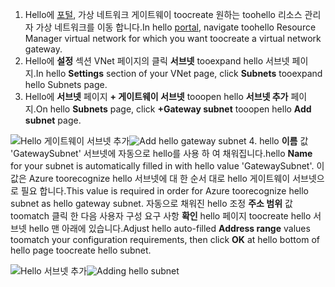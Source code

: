 1. <span data-ttu-id="0fe0d-101">Hello에 [포털](http://portal.azure.com), 가상 네트워크 게이트웨이 toocreate 원하는 toohello 리소스 관리자 가상 네트워크를 이동 합니다.</span><span class="sxs-lookup"><span data-stu-id="0fe0d-101">In hello [portal](http://portal.azure.com), navigate toohello Resource Manager virtual network for which you want toocreate a virtual network gateway.</span></span>
2. <span data-ttu-id="0fe0d-102">Hello에 **설정** 섹션 VNet 페이지의 클릭 **서브넷** tooexpand hello 서브넷 페이지.</span><span class="sxs-lookup"><span data-stu-id="0fe0d-102">In hello **Settings** section of your VNet page, click **Subnets** tooexpand hello Subnets page.</span></span>
3. <span data-ttu-id="0fe0d-103">Hello에 **서브넷** 페이지 **+ 게이트웨이 서브넷** tooopen hello **서브넷 추가** 페이지.</span><span class="sxs-lookup"><span data-stu-id="0fe0d-103">On hello **Subnets** page, click **+Gateway subnet** tooopen hello **Add subnet** page.</span></span>

  <span data-ttu-id="0fe0d-104">![Hello 게이트웨이 서브넷 추가](./media/vpn-gateway-add-gwsubnet-rm-portal-include/addgwsubnet.png "hello 게이트웨이 서브넷 추가")</span><span class="sxs-lookup"><span data-stu-id="0fe0d-104">![Add hello gateway subnet](./media/vpn-gateway-add-gwsubnet-rm-portal-include/addgwsubnet.png "Add hello gateway subnet")</span></span>
4. <span data-ttu-id="0fe0d-105">hello **이름** 값 'GatewaySubnet' 서브넷에 자동으로 hello를 사용 하 여 채워집니다.</span><span class="sxs-lookup"><span data-stu-id="0fe0d-105">hello **Name** for your subnet is automatically filled in with hello value 'GatewaySubnet'.</span></span> <span data-ttu-id="0fe0d-106">이 값은 Azure toorecognize hello 서브넷에 대 한 순서 대로 hello 게이트웨이 서브넷으로 필요 합니다.</span><span class="sxs-lookup"><span data-stu-id="0fe0d-106">This value is required in order for Azure toorecognize hello subnet as hello gateway subnet.</span></span> <span data-ttu-id="0fe0d-107">자동으로 채워진 hello 조정 **주소 범위** 값 toomatch 클릭 한 다음 사용자 구성 요구 사항 **확인** hello 페이지 toocreate hello 서브넷 hello 맨 아래에 있습니다.</span><span class="sxs-lookup"><span data-stu-id="0fe0d-107">Adjust hello auto-filled **Address range** values toomatch your configuration requirements, then click **OK** at hello bottom of hello page toocreate hello subnet.</span></span>

  <span data-ttu-id="0fe0d-108">![Hello 서브넷 추가](./media/vpn-gateway-add-gwsubnet-rm-portal-include/addsubnetgw.png "hello 서브넷 추가")</span><span class="sxs-lookup"><span data-stu-id="0fe0d-108">![Adding hello subnet](./media/vpn-gateway-add-gwsubnet-rm-portal-include/addsubnetgw.png "Adding hello subnet")</span></span>
